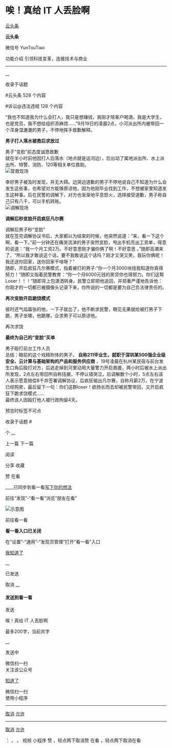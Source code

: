#  唉！真给 IT 人丢脸啊

[ 云头条 ](javascript:void\(0\);)

**云头条** ![]()

微信号 YunTouTiao

功能介绍 引领科技变革，连接技术与商业

____

__

收录于话题

#云头条 528 个内容

#诉讼@违法违规 128 个内容

“我也不知道我为什么会打人，我只是想赚钱，我刚才陪客户喝酒，我是大学生，也是党员，我不想给组织添麻烦……”9月19日的凌晨2点，小河派出所内被带回一个浑身湿漉漉的男子，不停地挥手致歉解释。  

 **男子打人落水被救后求放过**

  

男子“变脸”前态度诚恳致歉  
就在半小时前他因打人后落水（地点就是运河边），后出动了属地派出所、水上派出所、特警、消防、120等相关单位救助。  
![](http://hk-proxy.gitwarp.com/https://raw.githubusercontent.com/tuchuang9/tc1/refs/heads/main/public/20210930121556.png)营救现场  
  
幸好男子被及时发现，并无大碍。边哭边道歉的男子不停地说自己不知道为什么会发生这些事，也希望对方能够原谅他，因为他刚毕业找到工作，不想被家里知道发生这种事。后在民警的调解下，对方也渐渐地平息怒火，选择接受道歉，男子称自己只有八千，可以手机转账。  
![](http://hk-proxy.gitwarp.com/https://raw.githubusercontent.com/tuchuang9/tc1/refs/heads/main/public/20210930121600.png)调解现场  

 **调解后秒变脸开启疯狂凡尔赛**

  

调解后男子秒“变脸”  
就在签完调解协议书后，大家都以为结束的时候，他突然说道：“来，看一下这个啊，看一下。”前一分钟还在痛哭流涕的男子突然变脸，甩出手机亮出工资单，得意的说道：“我一个月工资2万。不好意思刚才骗你俩了啊！不好意思
。”随即高潮来了，“所以我才敢说这个话，要不我敢说这个话吗？刚才又哭又笑，我玩你俩呢！我还送你回家，送你回家干啥呀？”  
随即，开启疯狂凡尔赛模式，指着被打的男子:“你一个月3000块钱我知道你真得努力！”随即又指着民警教育：“你一个月6000元钱的房贷你也得努力。你们这帮Loser！！！”随即背上包潇洒转身。民警立即把他追回，并郑重严谨地告诉他：你刚才的一切都已被摄像头记录下来，你所说的一切都是要为自己负法律责任的。  

 **再次变脸开启跪饶模式**

  
彼时还气焰嚣张的他，一下子就怂了，他不断求民警，眼见无果就给被打男子下跪，男子坐哪，他跪哪，企求男子可以原谅他。  

再次求饶  

 **最终为自己的“变脸”买单**

  

男子殴打前台工作人员  
总结：眼前的这个戏精附体的男子， **自称211毕业生，就职于深圳某500强企业级安全、云计算与基础架构的产品和服务供应商**
，19号凌晨在杭州某民宿与前台发生口角后殴打对方，后逃走掉到河里动用大量警力开启救援，两小时后被水上派出所发现，2点左右带回所自称拮据，不停认错哭泣，后调解数个小时，5点左右该人表示愿意赔偿8千并签署调解协议，后疯狂输出凡尔赛，自称月薪2万，在宁波已经购房，最后留下一句：你们这群loser！欲扬长而去却被民警带回，又开启疯狂下跪求饶模式……  
最终该人因殴打他人被行政拘留4天。

预览时标签不可点

收录于话题 #

个 __

上一篇 下一篇

阅读

分享 收藏

赞 在看

____已同步到看一看[写下你的想法](javascript:;)

前往“发现”-“看一看”浏览“朋友在看”

![示意图](//res.wx.qq.com/mmbizwap/zh_CN/htmledition/images/pic/appmsg/pic_like_comment55871f.png)

前往看一看

**看一看入口已关闭**

在“设置”-“通用”-“发现页管理”打开“看一看”入口

[我知道了](javascript:;)

__

已发送

取消 __

####  发送到看一看

发送

唉！真给 IT 人丢脸啊

最多200字，当前共字

__

发送中

微信扫一扫  
关注该公众号

[知道了](javascript:;)

微信扫一扫  
使用小程序

****

[取消](javascript:void\(0\);) [允许](javascript:void\(0\);)

****

[取消](javascript:void\(0\);) [允许](javascript:void\(0\);)

： ， 。 视频 小程序 赞 ，轻点两下取消赞 在看 ，轻点两下取消在看

